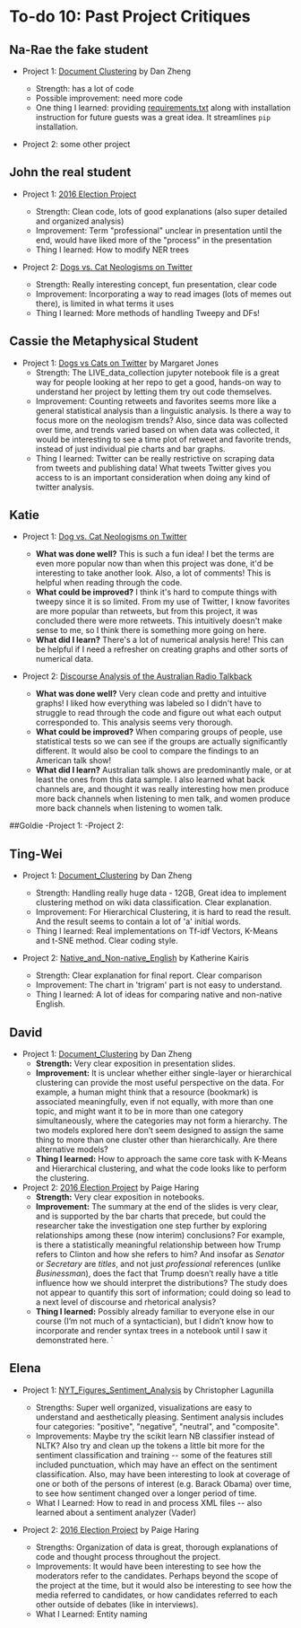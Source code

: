 # To-do 10: Past Project Critiques

## Na-Rae the fake student
- Project 1: [Document Clustering](https://github.com/Data-Science-for-Linguists/Document_Clustering) by Dan Zheng
   - Strength: has a lot of code
   - Possible improvement: need more code
   - One thing I learned: providing [requirements.txt](https://github.com/Data-Science-for-Linguists/Document_Clustering/blob/master/requirements.txt) along with installation instruction for future guests was a great idea. It streamlines `pip` installation.  

- Project 2: some other project

## John the real student
- Project 1: [2016 Election Project](https://github.com/Data-Science-for-Linguists/2016-Election-Project)
	- Strength: Clean code, lots of good explanations (also super
detailed and organized analysis)
	- Improvement: Term "professional" unclear in presentation until
the end, would have liked more of the "process" in the presentation
	- Thing I learned: How to modify NER trees

- Project 2: [Dogs vs. Cat Neologisms on Twitter](https://github.com/Data-Science-for-Linguists/Dog_vs_Cat_Neologisms_on_Twitter)
	- Strength: Really interesting concept, fun presentation, clear
code
	- Improvement: Incorporating a way to read images (lots of memes
out there), is limited in what terms it uses
	- Thing I learned: More methods of handling Tweepy and DFs!

## Cassie the Metaphysical Student
- Project 1: [Dogs vs Cats on
Twitter](https://github.com/Data-Science-for-Linguists/Dog_vs_Cat_Neologisms_on_Twitter)
by Margaret Jones
	- Strength: The LIVE_data_collection jupyter notebook file is a
great way for people looking at her repo to get a good, hands-on way to
understand her project by letting them try out code themselves.
	- Improvement: Counting retweets and favorites seems more like a
general statistical analysis than a linguistic analysis. Is there a way
to focus more on the neologism trends? Also, since data was collected
over time, and trends varied based on when data was collected, it would
be interesting to see a time plot of retweet and favorite trends,
instead of just individual pie charts and bar graphs.
	- Thing I learned: Twitter can be really restrictive on scraping
data from tweets and publishing data! What tweets Twitter gives you
access to is an important consideration when doing any kind of twitter
analysis.

## Katie
- Project 1: [Dog vs. Cat Neologisms on Twitter](https://github.com/Data-Science-for-Linguists/Dog_vs_Cat_Neologisms_on_Twitter)
	- **What was done well?** This is such a fun idea! I bet the terms are even more popular now than when this project was done, it'd be interesting to take another look. Also, a lot of comments! This is helpful when reading through the code.
	- **What could be improved?** I think it's hard to compute things with tweepy since it is so limited. From my use of Twitter, I know favorites are more popular than retweets, but from this project, it was concluded there were more retweets. This intuitively doesn't make sense to me, so I think there is something more going on here.
	- **What did I learn?** There's a lot of numerical analysis here! This can be helpful if I need a refresher on creating graphs and other sorts of numerical data.

- Project 2: [Discourse Analysis of the Australian Radio Talkback](https://github.com/Data-Science-for-Linguists/Discourse-Analysis-ART-Corpus)
	- **What was done well?** Very clean code and pretty and intuitive graphs! I liked how everything was labeled so I didn't have to struggle to read through the code and figure out what each output corresponded to. This analysis seems very thorough.
	- **What could be improved?** When comparing groups of people, use statistical tests so we can see if the groups are actually significantly different. It would also be cool to compare the findings to an American talk show!
	- **What did I learn?** Australian talk shows are predominantly male, or at least the ones from this data sample. I also learned what back channels are, and thought it was really interesting how men produce more back channels when listening to men talk, and women produce more back channels when listening to women talk.

##Goldie
-Project 1:
-Project 2:


## Ting-Wei
- Project 1: [Document_Clustering](https://github.com/Data-Science-for-Linguists/Document_Clustering) by Dan Zheng
	- Strength: Handling really huge data - 12GB, Great idea to implement clustering method on wiki data classification. Clear explanation.
	- Improvement: For Hierarchical Clustering, it is hard to read the result. And the result seems to contain a lot of 'a' initial words.
	- Thing I learned: Real implementations on Tf-idf Vectors, K-Means and t-SNE method. Clear coding style.

- Project 2: [Native_and_Non-native_English](https://github.com/Data-Science-for-Linguists/Native_and_Non-native_English) by Katherine Kairis
	- Strength: Clear explanation for final report. Clear comparison
	- Improvement: The chart in 'trigram' part is not easy to understand.
	- Thing I learned: A lot of ideas for comparing native and non-native English.

## David

* Project 1: [Document_Clustering](https://github.com/Data-Science-for-Linguists/Document_Clustering) by Dan Zheng
	* **Strength:** Very clear exposition in presentation slides.
	* **Improvement:** It is unclear whether either single-layer or hierarchical clustering can provide the most useful perspective on the data. For example, a human might think that a resource (bookmark) is associated meaningfully, even if not equally, with more than one topic, and might want it to be in more than one category simultaneously, where the categories may not form a hierarchy. The two models explored here don’t seem designed to assign the same thing to more than one cluster other than hierarchically. Are there alternative models?
	* **Thing I learned:** How to approach the same core task with K-Means and Hierarchical clustering, and what the code looks like to perform the clustering.
* Project 2: [2016 Election Project](https://github.com/Data-Science-for-Linguists/2016-Election-Project) by Paige Haring
	* **Strength:** Very clear exposition in notebooks.
	* **Improvement:** The summary at the end of the slides is very clear, and is supported by the bar charts that precede, but could the researcher take the investigation one step further by exploring relationships among these (now interim) conclusions? For example, is there a statistically meaningful relationship between how Trump refers to Clinton and how she refers to him? And insofar as *Senator* or *Secretary* are *titles*, and not just *professional* references (unlike *Businessman*), does the fact that Trump doesn’t really have a title influence how we should interpret the distributions? The study does not appear to quantify this sort of information; could doing so lead to a next level of discourse and rhetorical analysis?
	* **Thing I learned:** Possibly already familiar to everyone else in our course (I’m not much of a syntactician), but I didn’t know how to incorporate and render syntax trees in a notebook until I saw it demonstrated here.	`

## Elena

  - Project 1: [NYT_Figures_Sentiment_Analysis](https://github.com/Data-Science-for-Linguists/NYT_Figures_Sentiment_Analysis) by Christopher Lagunilla
    - Strengths: Super well organized, visualizations are easy to understand and aesthetically pleasing. Sentiment analysis includes four categories: "positive",  "negative", "neutral", and "composite".
    - Improvements: Maybe try the scikit learn NB classifier instead of NLTK? Also try and clean up the tokens a little bit more for the sentiment classification and training -- some of the features still included punctuation, which may have an effect on the sentiment classification. Also, may have been interesting to look at coverage of one or both of the persons of interest (e.g. Barack Obama) over time, to see how sentiment changed over a longer period of time.
    - What I Learned: How to read in and process XML files -- also learned about a sentiment analyzer (Vader)

- Project 2: [2016 Election Project](https://github.com/Data-Science-for-Linguists/2016-Election-Project) by Paige Haring
  - Strengths: Organization of data is great, thorough explanations of code and thought process throughout the project.
  - Improvements: It would have been interesting to see how the moderators refer to the candidates. Perhaps beyond the scope of the project at the time, but it would also be interesting to see how the media referred to candidates, or how candidates referred to each other outside of debates (like in interviews).
  - What I Learned: Entity naming
